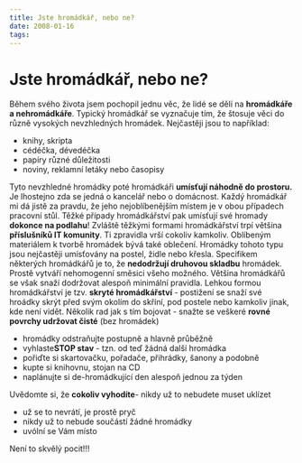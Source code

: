 ```yaml
---
title: Jste hromádkář, nebo ne?
date: 2008-01-16
tags: 
---
```



# Jste hromádkář, nebo ne?

Během svého života jsem pochopil jednu věc, že lidé se dělí na **hromádkáře a nehromádkáře**. Typický hromádkář se vyznačuje tím, že štosuje věci do různě vysokých nevzhledných hromádek. Nejčastěji jsou to například:

- knihy, skripta
- cédéčka, dévedéčka
- papíry různé důležitosti
- noviny, reklamní letáky nebo časopisy

 Tyto nevzhledné hromádky poté hromádkáři **umísťují náhodně do prostoru.** Je lhostejno zda se jedná o kancelář nebo o domácnost. Každý hromádkář mi dá jistě za pravdu, že jeho nejoblíbenějším místem je v obou případech pracovní stůl. Těžké případy hromádkářství pak umísťují své hromady **dokonce na podlahu**! Zvláště těžkými formami hromádkářství trpí většina **příslušníků IT komunity**. Ti zpravidla vrší cokoliv kamkoliv.  Oblíbeným materiálem k tvorbě hromádek bývá také oblečení. Hromádky tohoto typu jsou nejčastěji umísťovány na postel, židle nebo křesla. Specifikem některých hromádkářů je to, že **nedodržují druhovou skladbu** hromádek. Prostě vytváří nehomogenní směsici všeho možného. Většina hromádkářů se však snaží dodržovat alespoň minimální pravidla. Lehkou formou hromádkářství je tzv. **skryté hromádkářství** - postižení se snaží své hroádky skrýt před svým okolím do skříní, pod postele nebo kamkoliv jinak, kde není vidět. Několik rad jak s tím bojovat - snažte se veškeré **rovné povrchy udržovat čisté** (bez hromádek)
- hromádky odstraňujte postupně a hlavně průběžně
- vyhlaste**STOP stav** - tzn. od teď žádná další hromádka
- pořiďte si skartovačku, pořadače, přihrádky, šanony a podobně
- kupte si knihovnu, stojan na CD
- naplánujte si de-hromádkující den alespoň jednou za týden

 Uvědomte si, že **cokoliv vyhodíte**- nikdy už to nebudete muset uklízet
- už se to nevrátí, je prostě pryč
- nikdy už to nebude součástí žádné hromádky
- uvólní se Vám místo

 Není to skvělý pocit!!!
